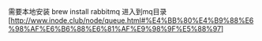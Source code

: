 需要本地安装 brew install rabbitmq
进入到mq目录
[http://www.inode.club/node/queue.html#%E4%BB%80%E4%B9%88%E6%98%AF%E6%B6%88%E6%81%AF%E9%98%9F%E5%88%97]